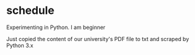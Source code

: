 # schedule
Experimenting in Python. I am beginner

Just copied the content of our university's PDF file to txt and scraped by Python 3.x

